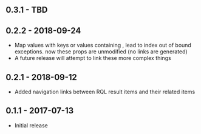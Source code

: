 ## 0.3.1 - TBD

## 0.2.2 - 2018-09-24
* Map values with keys or values containing , lead to index out of bound exceptions. now these props are unmodified (no links are generated) 
 * A future release will attempt to link these more complex things
 
## 0.2.1 - 2018-09-12
* Added navigation links between RQL result items and their related items

## 0.1.1 - 2017-07-13
* Initial release
